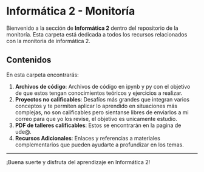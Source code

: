 # Informática 2 - Monitoría

Bienvenido a la sección de **Informática 2** dentro del repositorio de la monitoría. Esta carpeta está dedicada a todos los recursos relacionados con la monitoria de informática 2.

## Contenidos

En esta carpeta encontrarás:

1. **Archivos de código**: Archivos de código en ipynb y py con el objetivo de que estos tengan conocimientos teóricos y ejercicios a realizar.
2. **Proyectos no calificables**: Desafíos más grandes que integran varios conceptos y te permiten aplicar lo aprendido en situaciones más complejas, no son calificables pero sientanse libres de enviarlos a mi correo para que yo los revise, el objetivo es unicamente estudio.
3. **PDF de talleres calificables**: Estos se encontrarán en la pagina de ude@.
4. **Recursos Adicionales**: Enlaces y referencias a materiales complementarios que pueden ayudarte a profundizar en los temas.

---

¡Buena suerte y disfruta del aprendizaje en Informática 2!
